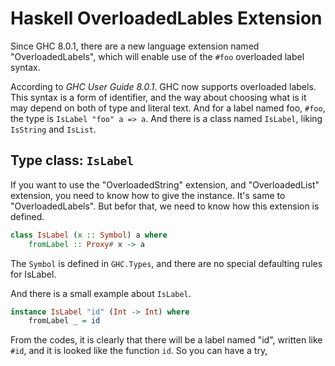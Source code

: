 # Haskell OverloadedLables Extension

Since GHC 8.0.1, there are a new language extension named "OverloadedLabels", which will enable use of the `#foo` overloaded label syntax.

According to *GHC User Guide 8.0.1*. GHC now supports overloaded labels. This syntax is a form of identifier, and the way about choosing what
is it may depend on both of type and literal text. And for a label named foo, `#foo`, the type is `IsLabel "foo" a => a`. 
And there is a class named `IsLabel`, liking `IsString` and `IsList`.

## Type class: `IsLabel`

If you want to use the "OverloadedString" extension, and "OverloadedList" extension, you need to know how to give the instance.
It's same to "OverloadedLabels". But befor that, we need to know how this extension is defined.

```haskell
class IsLabel (x :: Symbol) a where
	fromLabel :: Proxy# x -> a
```

The `Symbol` is defined in `GHC.Types`, and there are no special defaulting rules for IsLabel.

And there is a small example about `IsLabel`.

```haskell
instance IsLabel "id" (Int -> Int) where
	fromLabel _ = id
```

From the codes, it is clearly that there will be a label named "id", written like `#id`, and it is looked like the function `id`.
So you can have a try, 

